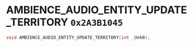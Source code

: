 # AMBIENCE_AUDIO_ENTITY_UPDATE_TERRITORY `0x2A3B1045`

```cpp
void AMBIENCE_AUDIO_ENTITY_UPDATE_TERRITORY(int _Unk0);
```